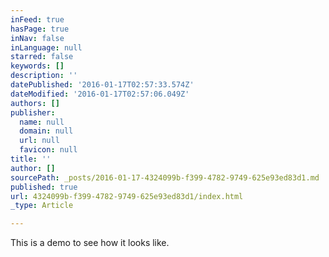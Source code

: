 ```yaml
---
inFeed: true
hasPage: true
inNav: false
inLanguage: null
starred: false
keywords: []
description: ''
datePublished: '2016-01-17T02:57:33.574Z'
dateModified: '2016-01-17T02:57:06.049Z'
authors: []
publisher:
  name: null
  domain: null
  url: null
  favicon: null
title: ''
author: []
sourcePath: _posts/2016-01-17-4324099b-f399-4782-9749-625e93ed83d1.md
published: true
url: 4324099b-f399-4782-9749-625e93ed83d1/index.html
_type: Article

---
```

This is a demo to see how it looks like.